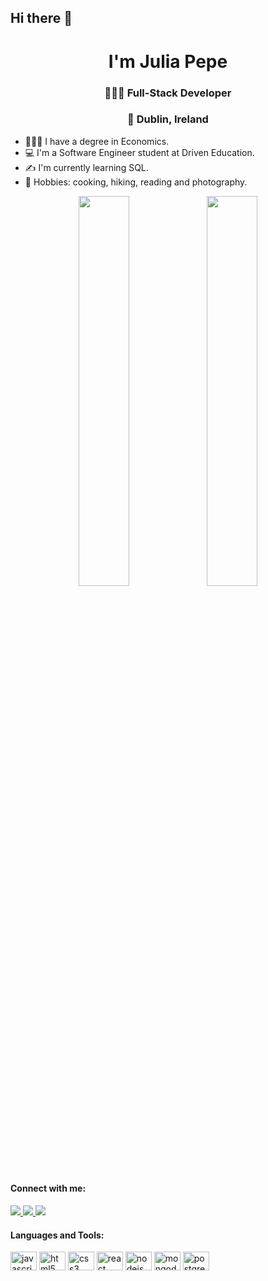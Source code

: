 <h2>Hi there 👋</h2>

<div align="center">
<h1>I'm Julia Pepe</h1>
<h3> 👩🏻‍💻 Full-Stack Developer</h3> 
<h3>📍 Dublin, Ireland </h3>
</div>
<div align="start">
<ul>
<li>👩🏻‍🎓 I have a degree in Economics.</li>
<li>💻 I'm a Software Engineer student at Driven Education.</li>
<li>✍️ I'm currently learning SQL. </li>
<li>🍝 Hobbies: cooking, hiking, reading and photography.</li>
</ul>
  <div align="center">
<img width="40%" src="https://github-readme-stats.vercel.app/api?username=juliaspepe&count_private=true&show_icons=true%22%22">
<img width="40%" src="https://github-readme-stats.vercel.app/api/top-langs/?username=juliaspepe&layout=compact&langs_count=10%22">
  </div>
 <h4>Connect with me:</h4>
<a href="mailto:devjuliapepe@gmail.com" target="_blank">
 <img src="https://img.shields.io/badge/Gmail-D14836?style=for-the-badge&logo=gmail&logoColor=white">
 </a>
 <a href="https://www.linkedin.com/in/juliapepe/" target="_blank">
<img src="https://img.shields.io/badge/LinkedIn-0077B5?style=for-the-badge&logo=linkedin&logoColor=white">
 </a>
 <a href="https://www.instagram.com/juliaspepe/" target="_blank">
<img src="https://img.shields.io/badge/Instagram-E4405F?style=for-the-badge&logo=instagram&logoColor=white">
 </a>
<h4>Languages and Tools:</h4>
<div align="left">
  <img src="https://cdn.jsdelivr.net/gh/devicons/devicon/icons/javascript/javascript-original.svg" height="30" width="42" alt="javascript logo"  />
  <img src="https://cdn.jsdelivr.net/gh/devicons/devicon/icons/html5/html5-original.svg" height="30" width="42" alt="html5 logo"  />
  <img src="https://cdn.jsdelivr.net/gh/devicons/devicon/icons/css3/css3-original.svg" height="30" width="42" alt="css3 logo"  />
  <img src="https://cdn.jsdelivr.net/gh/devicons/devicon/icons/react/react-original.svg" height="30" width="42" alt="react logo"  />
  <img src="https://cdn.jsdelivr.net/gh/devicons/devicon/icons/nodejs/nodejs-plain.svg" height="30" width="42" alt="nodejs logo"  />
  <img src="https://cdn.jsdelivr.net/gh/devicons/devicon/icons/mongodb/mongodb-original.svg" height="30" width="42" alt="mongodb logo"  />
  <img src="https://cdn.jsdelivr.net/gh/devicons/devicon/icons/postgresql/postgresql-original.svg" height="30" width="42" alt="postgresql logo"  />
</div>
